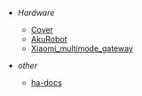 <!-- docs/_sidebar.md -->

- *Hardware*
  - [Cover](Hardware-Cover.md)
  - [AkuRobot](Hardware-AkuRobot.md)
  - [Xiaomi_multimode_gateway](Hardware-Xiaomi_multimode_gateway.md)

- *other*
  - [ha-docs](https://github.com/shaonianzhentan/ha-docs)
